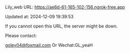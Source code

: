 Lily_web URL: https://ae6d-61-165-102-156.ngrok-free.app

Updated at: 2024-12-09 19:39:53

If you cannot open this URL, the server might be down.

Please contact: 

goley04@foxmail.com Or Wechat:GL_yeaH